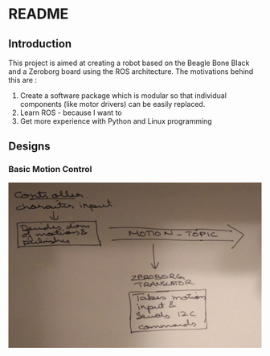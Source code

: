 # README

## Introduction
This project is aimed at creating a robot based on the Beagle Bone Black and a Zeroborg board using the ROS
architecture. The motivations behind this are :
1. Create a software package which is modular so that individual components (like motor drivers) can be easily
replaced.
2. Learn ROS - because I want to
3. Get more experience with Python and Linux programming

## Designs

### Basic Motion Control
![ROS Motion Control Structure](doc/basic-motion-design.jpg)